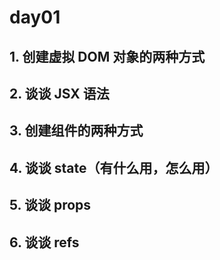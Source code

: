 # day01

## 1. 创建虚拟 DOM 对象的两种方式

## 2. 谈谈 JSX 语法

## 3. 创建组件的两种方式

## 4. 谈谈 state（有什么用，怎么用）

## 5. 谈谈 props

## 6. 谈谈 refs
